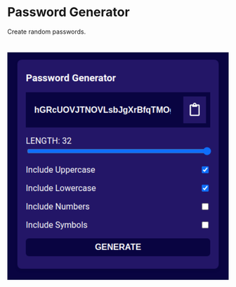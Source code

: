# Password Generator

Create random passwords.

<h1 align="center">
    <img alt="Example" title="Example" src=".github/generator.png" width="700px" />
</h1>
